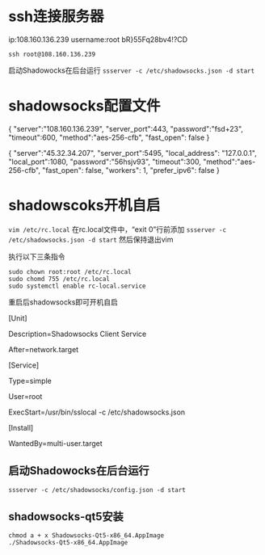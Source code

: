 # ssh连接服务器

ip:108.160.136.239
username:root
bR}55Fq28bv4!?CD

```ssh root@108.160.136.239```

启动Shadowocks在后台运行
```ssserver -c /etc/shadowsocks.json -d start```

# shadowsocks配置文件

{
    "server":"108.160.136.239",
    "server_port":443,
    "password":"fsd+23",
    "timeout":600,
    "method":"aes-256-cfb",
    "fast_open": false
}

{
	"server":"45.32.34.207",
    "server_port":5495,
    "local_address": "127.0.0.1",
    "local_port":1080,
    "password":"56hsjv93",
    "timeout":300,
    "method":"aes-256-cfb",
    "fast_open": false,
    "workers": 1,
    "prefer_ipv6": false
}

# shadowscoks开机自启

```vim /etc/rc.local```
在rc.local文件中，“exit 0”行前添加
```ssserver -c /etc/shadowsocks.json -d start```
然后保持退出vim

执行以下三条指令
```
sudo chown root:root /etc/rc.local
sudo chomd 755 /etc/rc.local
sudo systemctl enable rc-local.service
```
重启后shadowsocks即可开机自启


[Unit]

Description=Shadowsocks Client Service

After=network.target

[Service]

Type=simple

User=root

ExecStart=/usr/bin/sslocal -c /etc/shadowsocks.json

[Install]

WantedBy=multi-user.target


## 启动Shadowocks在后台运行
```ssserver -c /etc/shadowsocks/config.json -d start```

## shadowsocks-qt5安装

```
chmod a + x Shadowsocks-Qt5-x86_64.AppImage
./Shadowsocks-Qt5-x86_64.AppImage
```

